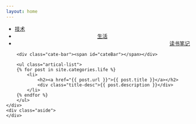 ```yaml
---
layout: home
---
```


<div class="index-content blog">
    <div class="section">
        <ul class="artical-cate">
            <li><a href="/"><span>技术</span></a></li>
            <li class="on"  style="text-align:center"><a href="/life"><span>生活</span></a></li>
            <li style="text-align:right"><a href="/booknotes"><span>读书笔记</span></a></li>
        </ul>

        <div class="cate-bar"><span id="cateBar"></span></div>

        <ul class="artical-list">
        {% for post in site.categories.life %}
            <li>
                <h2><a href="{{ post.url }}">{{ post.title }}</a></h2>
                <div class="title-desc">{{ post.description }}</div>
            </li>
        {% endfor %}
        </ul>
    </div>
    <div class="aside">
    </div>
</div>
